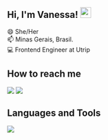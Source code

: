 ## Hi, I'm Vanessa! <img src="https://media.giphy.com/media/fvSnAaFUjIqh6XXIFp/giphy-downsized.gif" width="25px">

<p>😄 She/Her <br/>📫 Minas Gerais, Brasil. <br/>💻 Frontend Engineer at Utrip</p>

## How to reach me
<a href = "mailto:vanessacreis"><img src="https://img.shields.io/badge/Outlook-0078D4?style=for-the-badge&logo=microsoft-outlook&logoColor=white" target="_blank"></a>
<a href="https://www.linkedin.com/in/vanessacreisbh/" target="_blank"><img src="https://img.shields.io/badge/-LinkedIn-%230077B5?style=for-the-badge&logo=linkedin&logoColor=white" target="_blank"></a>
</div> 

## Languages and Tools
<p align="left">
  <a href="https://skillicons.dev">
    <img src="https://skillicons.dev/icons?i=html,css,js,ts,remix,nextjs,react,vite,sass,tailwind,materialui,styledcomponents,bootstrap,supabase,nodejs,git,vercel,figma" />
  </a>
</p>
 
